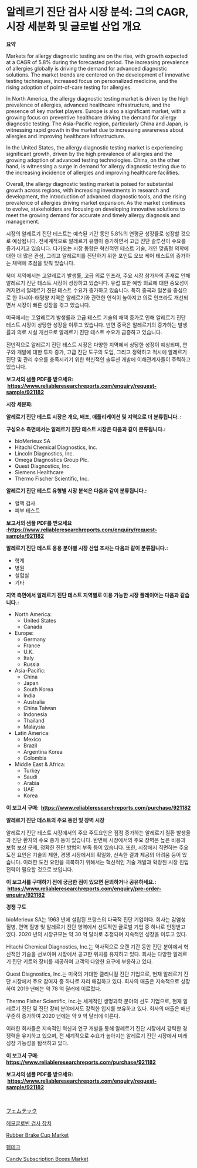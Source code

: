 <p><h1>알레르기 진단 검사 시장 분석: 그의 CAGR, 시장 세분화 및 글로벌 산업 개요</h1></p><p><strong>요약</strong></p>
<p><p>Markets for allergy diagnostic testing are on the rise, with growth expected at a CAGR of 5.8% during the forecasted period. The increasing prevalence of allergies globally is driving the demand for advanced diagnostic solutions. The market trends are centered on the development of innovative testing techniques, increased focus on personalized medicine, and the rising adoption of point-of-care testing for allergies.</p><p>In North America, the allergy diagnostic testing market is driven by the high prevalence of allergies, advanced healthcare infrastructure, and the presence of key market players. Europe is also a significant market, with a growing focus on preventive healthcare driving the demand for allergy diagnostic testing. The Asia-Pacific region, particularly China and Japan, is witnessing rapid growth in the market due to increasing awareness about allergies and improving healthcare infrastructure.</p><p>In the United States, the allergy diagnostic testing market is experiencing significant growth, driven by the high prevalence of allergies and the growing adoption of advanced testing technologies. China, on the other hand, is witnessing a surge in demand for allergy diagnostic testing due to the increasing incidence of allergies and improving healthcare facilities.</p><p>Overall, the allergy diagnostic testing market is poised for substantial growth across regions, with increasing investments in research and development, the introduction of advanced diagnostic tools, and the rising prevalence of allergies driving market expansion. As the market continues to evolve, stakeholders are focusing on developing innovative solutions to meet the growing demand for accurate and timely allergy diagnosis and management.</p><p>시장의 알레르기 진단 테스트는 예측된 기간 동안 5.8%의 연평균 성장률로 성장할 것으로 예상됩니다. 전세계적으로 알레르기 유행이 증가하면서 고급 진단 솔루션이 수요를 증가시키고 있습니다. 다가오는 시장 동향은 혁신적인 테스트 기술, 개인 맞춤형 의학에 대한 더 많은 관심, 그리고 알레르지를 진단하기 위한 포인트 오브 케어 테스트의 증가하는 채택에 초점을 맞춰 있습니다.</p><p>북미 지역에서는 고알레르기 발생률, 고급 의료 인프라, 주요 시장 참가자의 존재로 인해 알레르기 진단 테스트 시장이 성장하고 있습니다. 유럽 또한 예방 의료에 대한 중요성이 커지면서 알레르기 진단 테스트 수요가 증가하고 있습니다. 특히 중국과 일본을 중심으로 한 아시아-태평양 지역은 알레르기와 관련한 인식이 높아지고 의료 인프라도 개선되면서 시장이 빠른 성장을 겪고 있습니다.</p><p>미국에서는 고알레르기 발생률과 고급 테스트 기술의 채택 증가로 인해 알레르기 진단 테스트 시장이 상당한 성장을 이루고 있습니다. 반면 중국은 알레르기의 증가하는 발생률과 의료 시설 개선으로 알레르기 진단 테스트 수요가 급증하고 있습니다.</p><p>전반적으로 알레르기 진단 테스트 시장은 다양한 지역에서 상당한 성장이 예상되며, 연구와 개발에 대한 투자 증가, 고급 진단 도구의 도입, 그리고 정확하고 적시에 알레르기 진단 및 관리 수요를 충족시키기 위한 혁신적인 솔루션 개발에 이해관계자들이 주력하고 있습니다.</p></p>
<p><strong>보고서의 샘플 PDF를 받으세요: &nbsp;<a href="https://www.reliableresearchreports.com/enquiry/request-sample/921182">https://www.reliableresearchreports.com/enquiry/request-sample/921182</a></strong></p>
<p><strong>시장 세분화:</strong></p>
<p><strong> 알레르기 진단 테스트 시장은 개요, 배포, 애플리케이션 및 지역으로 더 분류됩니다. :</strong></p>
<p><strong>구성요소 측면에서는 알레르기 진단 테스트 시장은 다음과 같이 분류됩니다.:</strong></p>
<p><ul><li>bioMerieux SA</li><li>Hitachi Chemical Diagnostics, Inc.</li><li>Lincoln Diagnostics, Inc.</li><li>Omega Diagnostics Group Plc.</li><li>Quest Diagnostics, Inc.</li><li>Siemens Healthcare</li><li>Thermo Fischer Scientific, Inc.</li></ul></p>
<p><strong> 알레르기 진단 테스트 유형별 시장 분석은 다음과 같이 분류됩니다.:</strong></p>
<p><ul><li>혈액 검사</li><li>피부 테스트</li></ul></p>
<p><strong>보고서의 샘플 PDF를 받으세요 :<a href="https://www.reliableresearchreports.com/enquiry/request-sample/921182">https://www.reliableresearchreports.com/enquiry/request-sample/921182</a></strong></p>
<p><strong> 알레르기 진단 테스트 응용 분야별 시장 산업 조사는 다음과 같이 분류됩니다.:</strong></p>
<p><ul><li>학계</li><li>병원</li><li>실험실</li><li>기타</li></ul></p>
<p><strong>지역 측면에서 알레르기 진단 테스트 지역별로 이용 가능한 시장 플레이어는 다음과 같습니다.:</strong></p>
<p><ul>
    <li>
        North America:
        <ul>
            <li>United States</li>
            <li>Canada</li>
        </ul>
    </li>
    <li>
        Europe:
        <ul>
            <li>Germany</li>
            <li>France</li>
            <li>U.K.</li>
            <li>Italy</li>
            <li>Russia</li>
        </ul>
    </li>
    <li>
        Asia-Pacific:
        <ul>
            <li>China</li>
            <li>Japan</li>
            <li>South Korea</li>
            <li>India</li>
            <li>Australia</li>
            <li>China Taiwan</li>
            <li>Indonesia</li>
            <li>Thailand</li>
            <li>Malaysia</li>
        </ul>
    </li>
    <li>
        Latin America:
        <ul>
            <li>Mexico</li>
            <li>Brazil</li>
            <li>Argentina Korea</li>
            <li>Colombia</li>
        </ul>
    </li>
    <li>
        Middle East & Africa:
        <ul>
            <li>Turkey</li>
            <li>Saudi</li>
            <li>Arabia</li>
            <li>UAE</li>
            <li>Korea</li>
        </ul>
    </li>
    </ul></p>
<p><strong>이 보고서 구매: &nbsp;<a href="https://www.reliableresearchreports.com/purchase/921182">https://www.reliableresearchreports.com/purchase/921182</a></strong></p>
<p><strong>알레르기 진단 테스트의 주요 동인 및 장벽 시장</strong></p>
<p><p>알레르기 진단 테스트 시장에서의 주요 주도요인은 점점 증가하는 알레르기 질환 발생율과 진단 환자의 수요 증가 등이 있습니다. 반면에 시장에서의 주요 장벽은 높은 비용과 보험 보상 문제, 정확한 진단 방법의 부족 등이 있습니다. 또한, 시장에서 직면하는 주요 도전 요인은 기술의 제한, 경쟁 시장에서의 획일화, 신속한 결과 제공의 어려움 등이 있습니다. 이러한 도전 요인을 극복하기 위해서는 혁신적인 기술 개발과 확장된 시장 진입 전략이 필요할 것으로 보입니다.</p></p>
<p><strong>이 보고서를 구매하기 전에 궁금한 점이 있으면 문의하거나 공유하세요.: &nbsp;<a href="https://www.reliableresearchreports.com/enquiry/pre-order-enquiry/921182">https://www.reliableresearchreports.com/enquiry/pre-order-enquiry/921182</a></strong></p>
<p><strong>경쟁 구도</strong></p>
<p><p>bioMerieux SA는 1963 년에 설립된 프랑스의 다국적 진단 기업이다. 회사는 감염성 질병, 면역 질병 및 알레르기 진단 영역에서 선도적인 글로벌 기업 중 하나로 인정받고 있다. 2020 년의 시장규모는 약 30 억 달러로 추정되며 지속적인 성장을 이루고 있다.</p><p>Hitachi Chemical Diagnostics, Inc.는 역사적으로 오랜 기간 동안 진단 분야에서 혁신적인 기술을 선보이며 시장에서 공고한 위치를 유지하고 있다. 회사는 다양한 알레르기 진단 키트와 장비를 제공하여 고객의 다양한 요구에 부응하고 있다.</p><p>Quest Diagnostics, Inc.는 미국의 거대한 클리니컬 진단 기업으로, 현재 알레르기 진단 시장에서 주요 참여자 중 하나로 자리 매김하고 있다. 회사의 매출은 지속적으로 성장하여 2019 년에는 약 78 억 달러에 이르렀다.</p><p>Thermo Fisher Scientific, Inc.는 세계적인 생명과학 분야의 선도 기업으로, 현재 알레르기 진단 및 진단 장비 분야에서도 강력한 입지를 보유하고 있다. 회사의 매출은 매년 꾸준히 증가하여 2020 년에는 약 9 억 달러에 이른다.</p><p>이러한 회사들은 지속적인 혁신과 연구 개발을 통해 알레르기 진단 시장에서 강력한 경쟁력을 유지하고 있으며, 전 세계적으로 수요가 높아지는 알레르기 진단 시장에서 미래 성장 가능성을 탐색하고 있다.</p></p>
<p><strong>이 보고서 구매: &nbsp; <a href="https://www.reliableresearchreports.com/purchase/921182">https://www.reliableresearchreports.com/purchase/921182</a></strong></p>
<p><strong>보고서의 샘플 PDF를 받으세요: &nbsp;<a href="https://www.reliableresearchreports.com/enquiry/request-sample/921182">https://www.reliableresearchreports.com/enquiry/request-sample/921182</a></strong><strong></strong></p>
<p>&nbsp;</p>
<p><p><a href="https://github.com/lababdou/Market-Research-Report-List-2/blob/main/8527563182046.md">フェムテック</a></p><p><a href="https://github.com/sougarounis/Market-Research-Report-List-2/blob/main/9077975182042.md">헤모글로빈 검사 장치</a></p><p><a href="https://github.com/sonuprakash1/Market-Research-Report-List-1/blob/main/rubber-brake-cup-market.md">Rubber Brake Cup Market</a></p><p><a href="https://github.com/laholand/Market-Research-Report-List-2/blob/main/8547750182041.md">펨테크</a></p><p><a href="https://github.com/Whitneyboyettebo9kiw7yr13/Market-Research-Report-List-1/blob/main/candy-subscription-boxes-market.md">Candy Subscription Boxes Market</a></p></p>